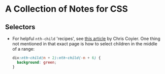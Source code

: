 # A Collection of Notes for CSS

## Selectors
- For helpful `nth-child` 'recipes', see [this article](https://css-tricks.com/useful-nth-child-recipies/) by Chris Coyier. One thing not mentioned in that exact page is how to select children in the middle of a range: 
  ```css
  div:nth-child(n + 2):nth-child(-n + 6) {
    background: green;
  }
  ```

